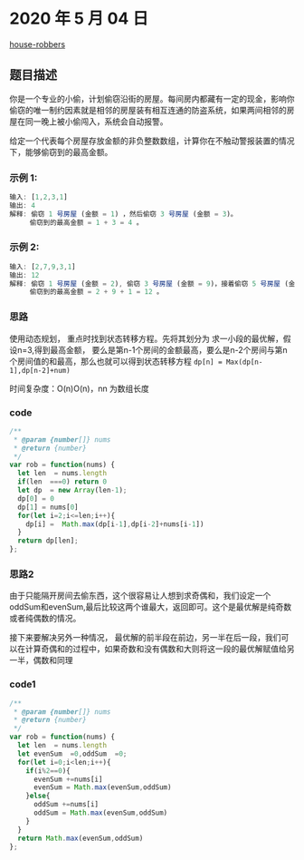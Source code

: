 # 2020 年 5 月 04 日

[house-robbers](https://leetcode-cn.com/problems/house-robber/description/?utm_source=LCUS&utm_medium=ip_redirect_q_uns&utm_campaign=transfer2china)

## 题目描述

你是一个专业的小偷，计划偷窃沿街的房屋。每间房内都藏有一定的现金，影响你偷窃的唯一制约因素就是相邻的房屋装有相互连通的防盗系统，如果两间相邻的房屋在同一晚上被小偷闯入，系统会自动报警。

给定一个代表每个房屋存放金额的非负整数数组，计算你在不触动警报装置的情况下，能够偷窃到的最高金额。


### 示例 1:

```js
输入: [1,2,3,1]
输出: 4
解释: 偷窃 1 号房屋 (金额 = 1) ，然后偷窃 3 号房屋 (金额 = 3)。
     偷窃到的最高金额 = 1 + 3 = 4 。

```

### 示例 2:

```js
输入: [2,7,9,3,1]
输出: 12
解释: 偷窃 1 号房屋 (金额 = 2), 偷窃 3 号房屋 (金额 = 9)，接着偷窃 5 号房屋 (金额 = 1)。
     偷窃到的最高金额 = 2 + 9 + 1 = 12 。

```

### 思路 

使用动态规划， 重点时找到状态转移方程。先将其划分为 求一小段的最优解，假设n=3,得到最高金额， 要么是第n-1个房间的金额最高，要么是n-2个房间与第n个房间值的和最高，那么也就可以得到状态转移方程 `dp[n] = Max(dp[n-1],dp[n-2]+num)`

时间复杂度：O(n)O(n)，nn 为数组长度

### code

```js
/**
 * @param {number[]} nums
 * @return {number}
 */
var rob = function(nums) {
  let len  = nums.length
  if(len  ===0) return 0
  let dp  = new Array(len-1);
  dp[0] = 0
  dp[1] = nums[0]
  for(let i=2;i<=len;i++){
    dp[i] =  Math.max(dp[i-1],dp[i-2]+nums[i-1])
  }
  return dp[len];
};
```

 ### 思路2

由于只能隔开房间去偷东西，这个很容易让人想到求奇偶和，我们设定一个oddSum和evenSum,最后比较这两个谁最大，返回即可。这个是最优解是纯奇数或者纯偶数的情况。

接下来要解决另外一种情况， 最优解的前半段在前边，另一半在后一段，我们可以在计算奇偶和的过程中，如果奇数和没有偶数和大则将这一段的最优解赋值给另一半，偶数和同理

### code1

```js
/**
 * @param {number[]} nums
 * @return {number}
 */
var rob = function(nums) {
  let len  = nums.length
  let evenSum  =0,oddSum  =0;
  for(let i=0;i<len;i++){
    if(i%2==0){
      evenSum +=nums[i] 
      evenSum = Math.max(evenSum,oddSum)
    }else{
      oddSum +=nums[i] 
      oddSum = Math.max(evenSum,oddSum)
    }
  }
  return Math.max(evenSum,oddSum)
};
```